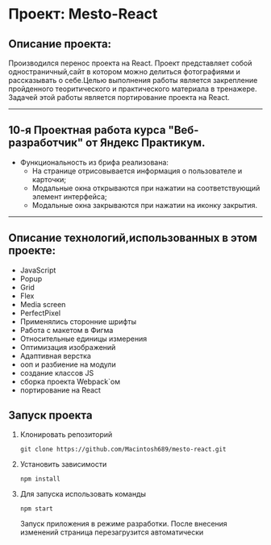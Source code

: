 # Проект: Mesto-React

## Описание проекта:
Производился перенос проекта на React.
Проект представляет собой одностраничный,сайт в котором можно делиться фотографиями и рассказывать о себе.Целью выполнения работы является закрепление пройденного теоритического и практического материала в тренажере.
Задачей этой работы является портирование проекта на React.

-----------------------
## 10-я Проектная работа курса "Веб-разработчик" от Яндекс Практикум.
* Функциональность из брифа реализована:
  + На странице отрисовывается информация о пользователе и карточки;
  + Модальные окна открываются при нажатии на соответствующий элемент интерфейса;
  + Модальные окна закрываются при нажатии на иконку закрытия.

----------------------

## Описание технологий,использованных в этом проекте:
* JavaScript
* Popup
* Grid
* Flex
* Media screen
* PerfectPixel
* Применялись сторонние шрифты
* Работа с макетом в Фигма
* Относительные единицы измерения
* Оптимизация изображений
* Адаптивная верстка
* ооп и разбиение на модули
* создание классов JS
* сборка проекта Webpack`ом
* портирование на React


## Запуск проекта

1. Клонировать репозиторий

    `git clone https://github.com/Macintosh689/mesto-react.git`

2. Установить зависимости

     `npm install`

3. Для запуска использовать команды

    `npm start`

    Запуск приложения в режиме разработки.
    После внесения изменений страница перезагрузится автоматически

   
